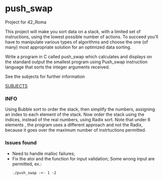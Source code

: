 # push_swap
Project for 42_Roma

This project will make you sort data on a stack, with a limited set of instructions, using the lowest possible number of actions.
To succeed you’ll have to manipulate various types of algorithms and choose the one (of many) most appropriate solution for an optimized data sorting.

Write a program in C called push_swap which calculates and displays on the standard output the smallest program using Push_swap instruction language that sorts the integer arguments received.

See the subjects for further information

[SUBJECTS](Resources/en.subject.pdf)

### INFO

Using Bubble sort to order the stack, then simplify the numbers, assigning an index to each element of the stack.
Now order the stack using the indices, instead of the real numbers, using Radix sort.
Note that under 6 elements , the program uses a different approach and not the Radix, because it goes over the maximum number of instrtuctions permitted.

### Issues found

- Need to handle malloc failures;
- Fix the atoi and the function for input validation;
  Some wrong input are permitted, ex.:
  ```
  ./push_swap -+- 1 -2
  ```
